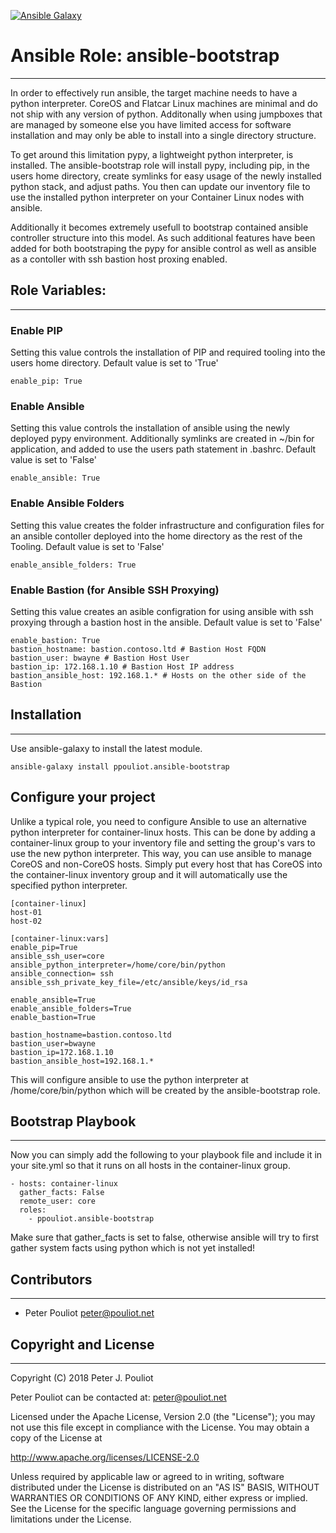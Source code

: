 [![Ansible Galaxy](https://img.shields.io/ansible/role/39520.svg?style=flat)](https://galaxy.ansible.com/ppouliot/ansible_bootstrap/)

# Ansible Role: ansible-bootstrap 
---------------------

In order to effectively run ansible, the target machine needs to have a python interpreter. CoreOS and Flatcar Linux machines are minimal and do not ship with any version of python.  Additonally when using jumpboxes that are managed by someone else you have limited access for software installation and may only be able to install into a single directory structure.

To get around this limitation pypy, a lightweight python interpreter, is installed. The ansible-bootstrap role will install pypy, including pip, in the users home directory, create symlinks for easy usage of the newly installed python stack, and adjust paths.   You then can update our inventory file to use the installed python interpreter on your Container Linux nodes with ansible.

Additionally it becomes extremely usefull to bootstrap contained ansible controller structure into this model.   As such additional features have been added for both bootstraping the pypy for ansible control as well as ansible as a contoller with ssh bastion host proxing enabled.
## Role Variables:
---------------------

### Enable PIP
Setting this value controls the installation of PIP and required tooling into the users home directory.  Default value is set to 'True' 

```
enable_pip: True
```
### Enable Ansible
Setting this value controls the installation of ansible using the newly deployed pypy environment. Additionally symlinks are created in ~/bin for application, and added to use the users path statement in .bashrc. Default value is set to 'False' 

```
enable_ansible: True
```

### Enable Ansible Folders
Setting this value creates the folder infrastructure and configuration files for an ansible contoller deployed into the home directory as the rest of the Tooling.  Default value is set to 'False' 

```
enable_ansible_folders: True
```
### Enable Bastion  (for Ansible SSH Proxying)
Setting this value creates an asible configration for using ansible with ssh proxying through a bastion host in the ansible.  Default value is set to 'False' 

```
enable_bastion: True
bastion_hostname: bastion.contoso.ltd # Bastion Host FQDN
bastion_user: bwayne # Bastion Host User
bastion_ip: 172.168.1.10 # Bastion Host IP address
bastion_ansible_host: 192.168.1.* # Hosts on the other side of the Bastion
```

## Installation
---------------------

Use ansible-galaxy to install the latest module.

```
ansible-galaxy install ppouliot.ansible-bootstrap
```

## Configure your project

Unlike a typical role, you need to configure Ansible to use an alternative python interpreter for container-linux hosts. This can be done by adding a container-linux group to your inventory file and setting the group's vars to use the new python interpreter. This way, you can use ansible to manage CoreOS and non-CoreOS hosts. Simply put every host that has CoreOS into the container-linux inventory group and it will automatically use the specified python interpreter.

```
[container-linux]
host-01
host-02

[container-linux:vars]
enable_pip=True
ansible_ssh_user=core
ansible_python_interpreter=/home/core/bin/python
ansible_connection= ssh
ansible_ssh_private_key_file=/etc/ansible/keys/id_rsa

enable_ansible=True
enable_ansible_folders=True
enable_bastion=True

bastion_hostname=bastion.contoso.ltd
bastion_user=bwayne
bastion_ip=172.168.1.10
bastion_ansible_host=192.168.1.*
```

This will configure ansible to use the python interpreter at /home/core/bin/python which will be created by the ansible-bootstrap role.

## Bootstrap Playbook
---------------------

Now you can simply add the following to your playbook file and include it in your site.yml so that it runs on all hosts in the container-linux group.

```
- hosts: container-linux
  gather_facts: False
  remote_user: core
  roles:
    - ppouliot.ansible-bootstrap
```
Make sure that gather_facts is set to false, otherwise ansible will try to first gather system facts using python which is not yet installed!

## Contributors
---------------------

 * Peter Pouliot <peter@pouliot.net>

## Copyright and License
---------------------

Copyright (C) 2018 Peter J. Pouliot

Peter Pouliot can be contacted at: peter@pouliot.net

Licensed under the Apache License, Version 2.0 (the "License");
you may not use this file except in compliance with the License.
You may obtain a copy of the License at

  http://www.apache.org/licenses/LICENSE-2.0

Unless required by applicable law or agreed to in writing, software
distributed under the License is distributed on an "AS IS" BASIS,
WITHOUT WARRANTIES OR CONDITIONS OF ANY KIND, either express or implied.
See the License for the specific language governing permissions and
limitations under the License.
